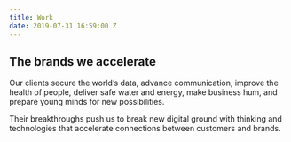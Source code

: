 ```yaml
---
title: Work
date: 2019-07-31 16:59:00 Z
---
```


## The brands we accelerate
Our clients secure the world’s data, advance communication, improve the health of people, deliver safe water and energy, make business hum, and prepare young minds for new possibilities.

Their breakthroughs push us to break new digital ground with thinking and technologies that accelerate connections between customers and brands.
